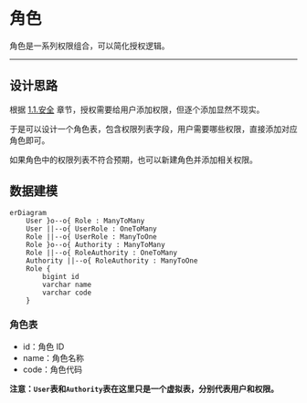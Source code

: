 角色
====

角色是一系列权限组合，可以简化授权逻辑。

---

## 设计思路

根据 [1.1.安全](01.security) 章节，授权需要给用户添加权限，但逐个添加显然不现实。

于是可以设计一个角色表，包含权限列表字段，用户需要哪些权限，直接添加对应角色即可。

如果角色中的权限列表不符合预期，也可以新建角色并添加相关权限。

## 数据建模

```mermaid
erDiagram
    User }o--o{ Role : ManyToMany
    User ||--o{ UserRole : OneToMany
    Role ||--o{ UserRole : ManyToOne
    Role }o--o{ Authority : ManyToMany
    Role ||--o{ RoleAuthority : OneToMany
    Authority ||--o{ RoleAuthority : ManyToOne
    Role {
        bigint id
        varchar name
        varchar code
    }
```

### 角色表

- id：角色 ID
- name：角色名称
- code：角色代码

**注意：`User`表和`Authority`表在这里只是一个虚拟表，分别代表用户和权限。**
